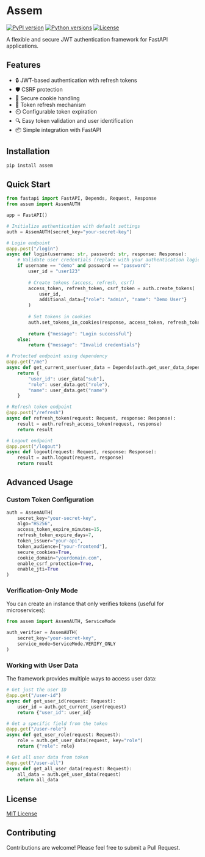 # Assem

[![PyPI version](https://img.shields.io/pypi/v/assem.svg)](https://pypi.org/project/assem/)
[![Python versions](https://img.shields.io/pypi/pyversions/assem.svg)](https://pypi.org/project/assem/)
[![License](https://img.shields.io/github/license/BagzhanKarl/assem-auth.svg)](https://github.com/BagzhanKarl/assem-auth/blob/master/LICENSE)

A flexible and secure JWT authentication framework for FastAPI applications.

## Features

- 🔒 JWT-based authentication with refresh tokens
- 🛡️ CSRF protection
- 🍪 Secure cookie handling
- 🔄 Token refresh mechanism
- ⏲️ Configurable token expiration
- 🔍 Easy token validation and user identification
- 📦 Simple integration with FastAPI

## Installation

```bash
pip install assem
```

## Quick Start

```python
from fastapi import FastAPI, Depends, Request, Response
from assem import AssemAUTH

app = FastAPI()

# Initialize authentication with default settings
auth = AssemAUTH(secret_key="your-secret-key")

# Login endpoint
@app.post("/login")
async def login(username: str, password: str, response: Response):
    # Validate user credentials (replace with your authentication logic)
    if username == "demo" and password == "password":
        user_id = "user123"
        
        # Create tokens (access, refresh, csrf)
        access_token, refresh_token, csrf_token = auth.create_tokens(
            user_id, 
            additional_data={"role": "admin", "name": "Demo User"}
        )
        
        # Set tokens in cookies
        auth.set_tokens_in_cookies(response, access_token, refresh_token, csrf_token)
        
        return {"message": "Login successful"}
    else:
        return {"message": "Invalid credentials"}

# Protected endpoint using dependency
@app.get("/me")
async def get_current_user(user_data = Depends(auth.get_user_data_dependency())):
    return {
        "user_id": user_data["sub"],
        "role": user_data.get("role"),
        "name": user_data.get("name")
    }

# Refresh token endpoint
@app.post("/refresh")
async def refresh_token(request: Request, response: Response):
    result = auth.refresh_access_token(request, response)
    return result

# Logout endpoint
@app.post("/logout")
async def logout(request: Request, response: Response):
    result = auth.logout(request, response)
    return result
```

## Advanced Usage

### Custom Token Configuration

```python
auth = AssemAUTH(
    secret_key="your-secret-key",
    algo="HS256",
    access_token_expire_minutes=15,
    refresh_token_expire_days=7,
    token_issuer="your-api",
    token_audience=["your-frontend"],
    secure_cookies=True,
    cookie_domain="yourdomain.com",
    enable_csrf_protection=True,
    enable_jti=True
)
```

### Verification-Only Mode

You can create an instance that only verifies tokens (useful for microservices):

```python
from assem import AssemAUTH, ServiceMode

auth_verifier = AssemAUTH(
    secret_key="your-secret-key",
    service_mode=ServiceMode.VERIFY_ONLY
)
```

### Working with User Data

The framework provides multiple ways to access user data:

```python
# Get just the user ID
@app.get("/user-id")
async def get_user_id(request: Request):
    user_id = auth.get_current_user(request)
    return {"user_id": user_id}

# Get a specific field from the token
@app.get("/user-role")
async def get_user_role(request: Request):
    role = auth.get_user_data(request, key="role")
    return {"role": role}

# Get all user data from token
@app.get("/user-all")
async def get_all_user_data(request: Request):
    all_data = auth.get_user_data(request)
    return all_data
```

## License

[MIT License](LICENSE)

## Contributing

Contributions are welcome! Please feel free to submit a Pull Request.
